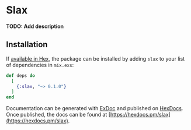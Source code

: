 # Slax

**TODO: Add description**

## Installation

If [available in Hex](https://hex.pm/docs/publish), the package can be installed
by adding `slax` to your list of dependencies in `mix.exs`:

```elixir
def deps do
  [
    {:slax, "~> 0.1.0"}
  ]
end
```

Documentation can be generated with [ExDoc](https://github.com/elixir-lang/ex_doc)
and published on [HexDocs](https://hexdocs.pm). Once published, the docs can
be found at [https://hexdocs.pm/slax](https://hexdocs.pm/slax).

